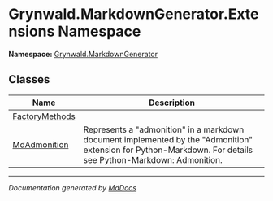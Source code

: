 ﻿# Grynwald.MarkdownGenerator.Extensions Namespace

**Namespace:** [Grynwald.MarkdownGenerator](../index.md)

## Classes

| Name                                      | Description                                                                                                                                                    |
| ----------------------------------------- | -------------------------------------------------------------------------------------------------------------------------------------------------------------- |
| [FactoryMethods](FactoryMethods/index.md) |                                                                                                                                                                |
| [MdAdmonition](MdAdmonition/index.md)     | Represents a "admonition" in a markdown document implemented by the "Admonition" extension for Python\-Markdown. For details see Python\-Markdown: Admonition. |

___

*Documentation generated by [MdDocs](https://github.com/ap0llo/mddocs)*
